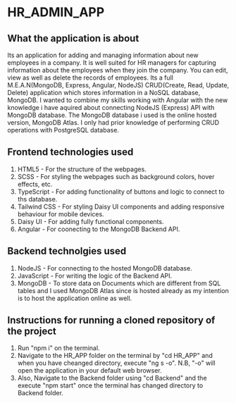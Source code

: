 # HR_ADMIN_APP

## What the application is about
Its an application for adding and managing information about new employees in a company. It is well suited for HR managers for capturing information about the employees when they join the company. You can edit, view as well as delete the records of employees. Its a full M.E.A.N(MongoDB, Express, Angular, NodeJS) CRUD(Create, Read, Update, Delete) application which stores information in a NoSQL database, MongoDB. I wanted to combine my skills working with Angular with the new knowledge i have aquired about connecting NodeJS (Express) API with MongoDB database. The MongoDB database i used is the online hosted version, MongoDB Atlas. I only had prior knowledge of performing CRUD operations with PostgreSQL database. 

## Frontend technologies used
1. HTML5 - For the structure of the webpages.
2. SCSS - For styling the webpages such as background colors, hover effects, etc.
3. TypeScript - For adding functionality of buttons and logic to connect to ths database.
4. Tailwind CSS - For styling Daisy UI components and adding responsive behaviour for mobile devices.
5. Daisy UI - For adding fully functional components.
6. Angular - For coonecting to the MongoDB Backend API.

## Backend technolgies used
1. NodeJS - For connecting to the hosted MongoDB database.
2. JavaScript - For writing the logic of the Backend API.
3. MongoDB - To store data on Documents which are different from SQL tables and I used MongoDB Atlas since is hosted already as my intention is to host the application online as well.

## Instructions for running  a cloned repository of the project
1. Run "npm i" on the terminal.
2. Navigate to the HR_APP folder on the terminal by "cd HR_APP" and when you have cheanged directory, execute "ng s -o". N.B, "-o" will open the application in your default web browser.
3. Also, Navigate to the Backend folder using "cd Backend" and the execute "npm start" once the terminal has changed directory to Backend folder.

